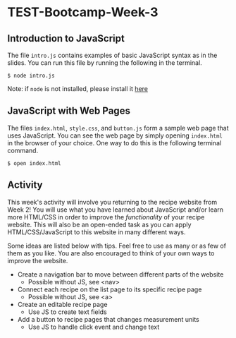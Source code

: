 # TEST-Bootcamp-Week-3

## Introduction to JavaScript
The file `intro.js` contains examples of basic JavaScript syntax as in the slides. You can run this file by running the following in the terminal.
```
$ node intro.js
```
Note: if `node` is not installed, please install it [here](https://nodejs.org/en/download/)

## JavaScript with Web Pages
The files `index.html`, `style.css`, and `button.js` form a sample web page that uses JavaScript. You can see the web page by simply opening `index.html` in the browser of your choice. One way to do this is the following terminal command.
```
$ open index.html
```

## Activity
This week's activity will involve you returning to the recipe website from Week 2! You will use what you have learned about JavaScript and/or learn more HTML/CSS in order to improve the *functionality* of your recipe website. This will also be an open-ended task as you can apply HTML/CSS/JavaScript to this website in many different ways.

Some ideas are listed below with tips. Feel free to use as many or as few of them as you like. You are also encouraged to think of your own ways to improve the website.
- Create a navigation bar to move between different parts of the website
  - Possible without JS, see \<nav\>
- Connect each recipe on the list page to its specific recipe page
  - Possible without JS, see \<a\>
- Create an editable recipe page
  - Use JS to create text fields
- Add a button to recipe pages that changes measurement units
  - Use JS to handle click event and change text
